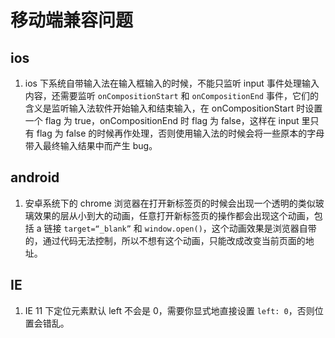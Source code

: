 # 移动端兼容问题

## ios

1. ios 下系统自带输入法在输入框输入的时候，不能只监听 input 事件处理输入内容，还需要监听 `onCompositionStart` 和 `onCompositionEnd` 事件，它们的含义是监听输入法软件开始输入和结束输入，在 onCompositionStart 时设置一个 flag 为 true，onCompositionEnd 时 flag 为 false，这样在 input 里只有 flag 为 false 的时候再作处理，否则使用输入法的时候会将一些原本的字母带入最终输入结果中而产生 bug。

## android

1. 安卓系统下的 chrome 浏览器在打开新标签页的时候会出现一个透明的类似玻璃效果的层从小到大的动画，任意打开新标签页的操作都会出现这个动画，包括 a 链接 `target=“_blank”` 和 `window.open()`，这个动画效果是浏览器自带的，通过代码无法控制，所以不想有这个动画，只能改成改变当前页面的地址。

## IE

1. IE 11 下定位元素默认 left 不会是 0，需要你显式地直接设置 `left: 0`，否则位置会错乱。
